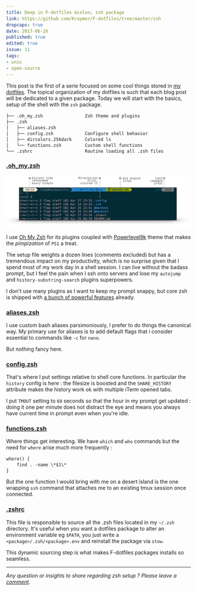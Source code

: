 ```yaml
---
title: Deep in F-dotfiles &colon; zsh package
link: https://github.com/Kraymer/F-dotfiles/tree/master/zsh
dropcaps: true
date: 2017-06-26
published: true
edited: true
issue: 11
tags:
- unix
- open-source
---
```


This post is the first of a serie focused on some cool things stored in
[my dotfiles](https://github.com/Kraymer/F-dotfiles).
The topical organization of my dotfiles is such that each blog post will be dedicated to a given
package. Today we will start with the basics, setup of the shell with the `zsh` package.

    ├── .oh_my.zsh                Zsh theme and plugins
    ├── .zsh
    │   ├── aliases.zsh
    │   ├── config.zsh            Configure shell behavior
    │   ├── dircolors.256dark     Colored ls
    │   └── functions.zsh         Custom shell functions
    └── .zshrc                    Routine loading all .zsh files

### [.oh_my.zsh](https://github.com/Kraymer/F-dotfiles/blob/master/zsh/.oh_my.zsh)

![zsh prompt](/public/img/posts/zshprompt.png)

I use [Oh My Zsh](https://github.com/robbyrussell/oh-my-zsh) for its plugins coupled with
[Powerlevel9k](https://github.com/bhilburn/powerlevel9k) theme that makes the *pimpization* of `PS1`
a treat.

The setup file weights a dozen lines (comments excluded) but has a tremendous impact on my
productivity, which is no surprise given that I spend most of my work day in a shell session.
I can live without the badass prompt, but I feel the pain when I ssh onto servers and lose my
`autojump` and `history-substring-search` plugins superpowers.

I don't use many plugins as I want to keep my prompt snappy, but core zsh is shipped with [a bunch
of powerful features](https://code.joejag.com/2014/why-zsh.html) already.

### [aliases.zsh](https://github.com/Kraymer/F-dotfiles/blob/master/zsh/.zsh/aliases.zsh)

I use custom bash aliases parsimoniously, I prefer to do things the canonical way.
My primary use for aliases is to add default flags that i consider essential to commands like `-c` for `nano`.

But nothing fancy here.

### [config.zsh](https://github.com/Kraymer/F-dotfiles/blob/master/zsh/.zsh/config.zsh)

That's where I put settings relative to shell core functions.
In particular the `history` config is here : the filesize is boosted and the `SHARE_HISTORY` attribute
makes the history work ok with multiple iTerm opened tabs.

I put `TMOUT` setting to `60` seconds so that the hour in my prompt get updated : doing it one per
minute does not distract the eye and means you always have current time in prompt even when you're
idle.

### [functions.zsh](https://github.com/Kraymer/F-dotfiles/blob/master/zsh/.zsh/functions.zsh)

Where things get interesting.
We have `which` and `who` commands but the need for `where` arise much more frequently :

    where() {
        find . -name \*$1\*
    }

But the one function I would bring with me on a desert island is the one wrapping `ssh` command
that attaches me to an existing tmux session once connected.

### [.zshrc](https://github.com/Kraymer/F-dotfiles/blob/master/zsh/.zshrc)

This file is responsible to source all the .zsh files located in my `~/.zsh` directory.
It's useful when you want a dotfiles package to alter an environment variable eg `$PATH`, you just
write a `<package>/.zsh/<package>.env` and reinstall the package via `stow`.

This dynamic sourcing step is what makes F-dotfiles packages installs so seamless.

---

*Any question or insights to share regarding zsh setup ? Please leave a [comment](https://github.com/Kraymer/kraymer.github.com/issues/11).*


